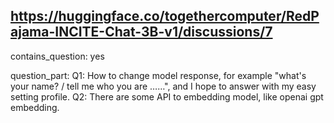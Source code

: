 ## https://huggingface.co/togethercomputer/RedPajama-INCITE-Chat-3B-v1/discussions/7

contains_question: yes

question_part: 
Q1: How to change model response, for example "what's your name? / tell me who you are ……",   and I hope to answer with my easy setting profile.
Q2: There are some API to embedding model,  like openai gpt embedding.